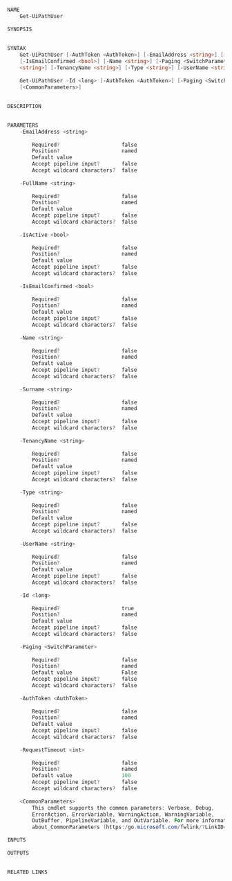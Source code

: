 ﻿```PowerShell

NAME
    Get-UiPathUser
    
SYNOPSIS
    
    
SYNTAX
    Get-UiPathUser [-AuthToken <AuthToken>] [-EmailAddress <string>] [-FullName <string>] [-IsActive <bool>] 
    [-IsEmailConfirmed <bool>] [-Name <string>] [-Paging <SwitchParameter>] [-RequestTimeout <int>] [-Surname 
    <string>] [-TenancyName <string>] [-Type <string>] [-UserName <string>] [<CommonParameters>]
    
    Get-UiPathUser -Id <long> [-AuthToken <AuthToken>] [-Paging <SwitchParameter>] [-RequestTimeout <int>] 
    [<CommonParameters>]
    
    
DESCRIPTION
    

PARAMETERS
    -EmailAddress <string>
        
        Required?                    false
        Position?                    named
        Default value                
        Accept pipeline input?       false
        Accept wildcard characters?  false
        
    -FullName <string>
        
        Required?                    false
        Position?                    named
        Default value                
        Accept pipeline input?       false
        Accept wildcard characters?  false
        
    -IsActive <bool>
        
        Required?                    false
        Position?                    named
        Default value                
        Accept pipeline input?       false
        Accept wildcard characters?  false
        
    -IsEmailConfirmed <bool>
        
        Required?                    false
        Position?                    named
        Default value                
        Accept pipeline input?       false
        Accept wildcard characters?  false
        
    -Name <string>
        
        Required?                    false
        Position?                    named
        Default value                
        Accept pipeline input?       false
        Accept wildcard characters?  false
        
    -Surname <string>
        
        Required?                    false
        Position?                    named
        Default value                
        Accept pipeline input?       false
        Accept wildcard characters?  false
        
    -TenancyName <string>
        
        Required?                    false
        Position?                    named
        Default value                
        Accept pipeline input?       false
        Accept wildcard characters?  false
        
    -Type <string>
        
        Required?                    false
        Position?                    named
        Default value                
        Accept pipeline input?       false
        Accept wildcard characters?  false
        
    -UserName <string>
        
        Required?                    false
        Position?                    named
        Default value                
        Accept pipeline input?       false
        Accept wildcard characters?  false
        
    -Id <long>
        
        Required?                    true
        Position?                    named
        Default value                
        Accept pipeline input?       false
        Accept wildcard characters?  false
        
    -Paging <SwitchParameter>
        
        Required?                    false
        Position?                    named
        Default value                False
        Accept pipeline input?       false
        Accept wildcard characters?  false
        
    -AuthToken <AuthToken>
        
        Required?                    false
        Position?                    named
        Default value                
        Accept pipeline input?       false
        Accept wildcard characters?  false
        
    -RequestTimeout <int>
        
        Required?                    false
        Position?                    named
        Default value                100
        Accept pipeline input?       false
        Accept wildcard characters?  false
        
    <CommonParameters>
        This cmdlet supports the common parameters: Verbose, Debug,
        ErrorAction, ErrorVariable, WarningAction, WarningVariable,
        OutBuffer, PipelineVariable, and OutVariable. For more information, see 
        about_CommonParameters (https:/go.microsoft.com/fwlink/?LinkID=113216). 
    
INPUTS
    
OUTPUTS
    
    
RELATED LINKS



```
